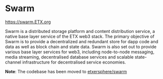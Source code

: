 # Swarm

https://swarm.ETX.org

Swarm is a distributed storage platform and content distribution service, a native base layer service of the ETX web3 stack. The primary objective of Swarm is to provide a decentralized and redundant store for dapp code and data as well as block chain and state data. Swarm is also set out to provide various base layer services for web3, including node-to-node messaging, media streaming, decentralised database services and scalable state-channel infrastructure for decentralised service economies.

**Note**: The codebase has been moved to [etxersphere/swarm](https://github.com/etxersphere/swarm)
